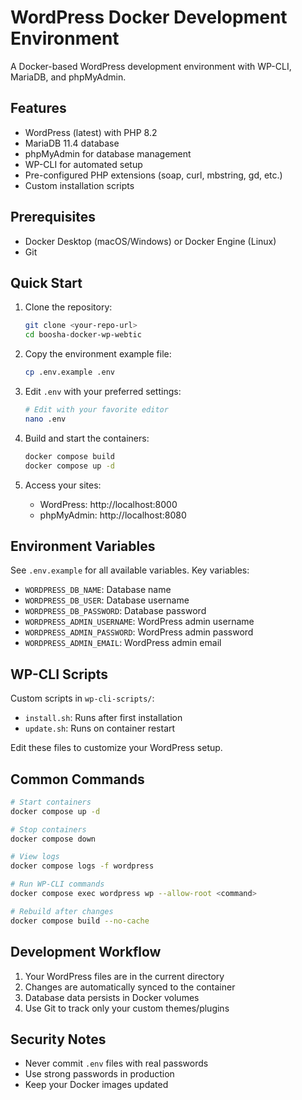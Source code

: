 # WordPress Docker Development Environment

A Docker-based WordPress development environment with WP-CLI, MariaDB, and phpMyAdmin.

## Features

- WordPress (latest) with PHP 8.2
- MariaDB 11.4 database
- phpMyAdmin for database management
- WP-CLI for automated setup
- Pre-configured PHP extensions (soap, curl, mbstring, gd, etc.)
- Custom installation scripts

## Prerequisites

- Docker Desktop (macOS/Windows) or Docker Engine (Linux)
- Git

## Quick Start

1. Clone the repository:
   ```bash
   git clone <your-repo-url>
   cd boosha-docker-wp-webtic
   ```

2. Copy the environment example file:
   ```bash
   cp .env.example .env
   ```

3. Edit `.env` with your preferred settings:
   ```bash
   # Edit with your favorite editor
   nano .env
   ```

4. Build and start the containers:
   ```bash
   docker compose build
   docker compose up -d
   ```

5. Access your sites:
   - WordPress: http://localhost:8000
   - phpMyAdmin: http://localhost:8080

## Environment Variables

See `.env.example` for all available variables. Key variables:

- `WORDPRESS_DB_NAME`: Database name
- `WORDPRESS_DB_USER`: Database username
- `WORDPRESS_DB_PASSWORD`: Database password
- `WORDPRESS_ADMIN_USERNAME`: WordPress admin username
- `WORDPRESS_ADMIN_PASSWORD`: WordPress admin password
- `WORDPRESS_ADMIN_EMAIL`: WordPress admin email

## WP-CLI Scripts

Custom scripts in `wp-cli-scripts/`:
- `install.sh`: Runs after first installation
- `update.sh`: Runs on container restart

Edit these files to customize your WordPress setup.

## Common Commands

```bash
# Start containers
docker compose up -d

# Stop containers
docker compose down

# View logs
docker compose logs -f wordpress

# Run WP-CLI commands
docker compose exec wordpress wp --allow-root <command>

# Rebuild after changes
docker compose build --no-cache
```

## Development Workflow

1. Your WordPress files are in the current directory
2. Changes are automatically synced to the container
3. Database data persists in Docker volumes
4. Use Git to track only your custom themes/plugins

## Security Notes

- Never commit `.env` files with real passwords
- Use strong passwords in production
- Keep your Docker images updated